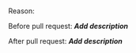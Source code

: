 # <Feature Title>

Reason:

Before pull request:
***Add description***

After pull request:
***Add description***
